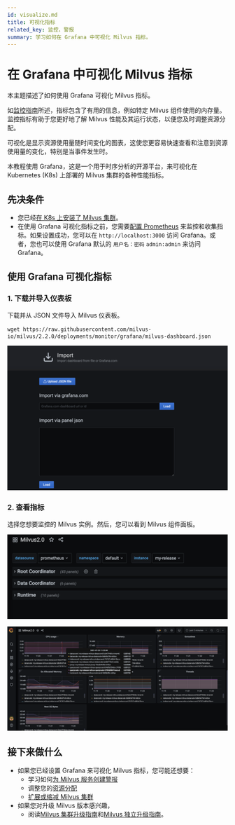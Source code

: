 ```yaml
---
id: visualize.md
title: 可视化指标
related_key: 监控，警报
summary: 学习如何在 Grafana 中可视化 Milvus 指标。
---
```


# 在 Grafana 中可视化 Milvus 指标

本主题描述了如何使用 Grafana 可视化 Milvus 指标。

如[监控指南](monitor.md)所述，指标包含了有用的信息，例如特定 Milvus 组件使用的内存量。监控指标有助于您更好地了解 Milvus 性能及其运行状态，以便您及时调整资源分配。

可视化是显示资源使用量随时间变化的图表，这使您更容易快速查看和注意到资源使用量的变化，特别是当事件发生时。

本教程使用 Grafana，这是一个用于时序分析的开源平台，来可视化在 Kubernetes (K8s) 上部署的 Milvus 集群的各种性能指标。

## 先决条件

- 您已经[在 K8s 上安装了 Milvus 集群](install_cluster-helm.md)。
- 在使用 Grafana 可视化指标之前，您需要[配置 Prometheus](monitor.md) 来监控和收集指标。如果设置成功，您可以在 `http://localhost:3000` 访问 Grafana。或者，您也可以使用 Grafana 默认的 `用户名：密码` `admin:admin` 来访问 Grafana。

## 使用 Grafana 可视化指标

### 1. 下载并导入仪表板

下载并从 JSON 文件导入 Milvus 仪表板。

```
wget https://raw.githubusercontent.com/milvus-io/milvus/2.2.0/deployments/monitor/grafana/milvus-dashboard.json
```

![Download_and_import](/public/assets/import_dashboard.png "下载并导入仪表板。")

### 2. 查看指标

选择您想要监控的 Milvus 实例。然后，您可以看到 Milvus 组件面板。

![Select_instance](/public/assets/grafana_select.png "选择一个实例。")

![Grafana_panel](/public/assets/grafana_panel.png "Milvus 组件面板。")

## 接下来做什么

- 如果您已经设置 Grafana 来可视化 Milvus 指标，您可能还想要：
  - 学习如何[为 Milvus 服务创建警报](alert.md)
  - 调整您的[资源分配](allocate.md)
  - [扩展或缩减 Milvus 集群](scaleout.md)
- 如果您对升级 Milvus 版本感兴趣，
  - 阅读[Milvus 集群升级指南](upgrade_milvus_cluster-operator.md)和[Milvus 独立升级指南](upgrade_milvus_standalone-operator.md)。
